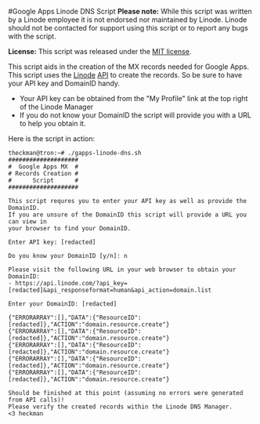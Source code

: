 #Google Apps Linode DNS Script
**Please note:** While this script was written by a Linode employee it is not endorsed nor maintained by Linode. Linode should not be contacted for support using this script or to report any bugs with the script.

**License:** This script was released under the [MIT license](http://www.opensource.org/licenses/mit-license.php).

This script aids in the creation of the MX records needed for Google Apps.  This script uses the [Linode](http://www.linode.com/?r=78a747e2c08ffb6618e260c3c62f536687b9159c) [API](http://www.linode.com/api) to create the records.  So be sure to have your API key and DomainID handy.

* Your API key can be obtained from the "My Profile" link at the top right of the Linode Manager
* If you do not know your DomainID the script will provide you with a URL to help you obtain it.

Here is the script in action:

    theckman@tron:~# ./gapps-linode-dns.sh
    ####################
    #  Google Apps MX  #
    # Records Creation #
    #      Script      #
    ####################

    This script requres you to enter your API key as well as provide the DomainID.
    If you are unsure of the DomainID this script will provide a URL you can view in
    your browser to find your DomainID.

	Enter API key: [redacted]
	
	Do you know your DomainID [y/n]: n
	
	Please visit the following URL in your web browser to obtain your DomainID:
	- https://api.linode.com/?api_key=[redacted]&api_responseformat=human&api_action=domain.list
	
	Enter your DomainID: [redacted]

    {"ERRORARRAY":[],"DATA":{"ResourceID":[redacted]},"ACTION":"domain.resource.create"}
    {"ERRORARRAY":[],"DATA":{"ResourceID":[redacted]},"ACTION":"domain.resource.create"}
    {"ERRORARRAY":[],"DATA":{"ResourceID":[redacted]},"ACTION":"domain.resource.create"}
    {"ERRORARRAY":[],"DATA":{"ResourceID":[redacted]},"ACTION":"domain.resource.create"}
    {"ERRORARRAY":[],"DATA":{"ResourceID":[redacted]},"ACTION":"domain.resource.create"}

    Should be finished at this point (assuming no errors were generated from API calls)!
    Please verify the created records within the Linode DNS Manager.
    <3 heckman

